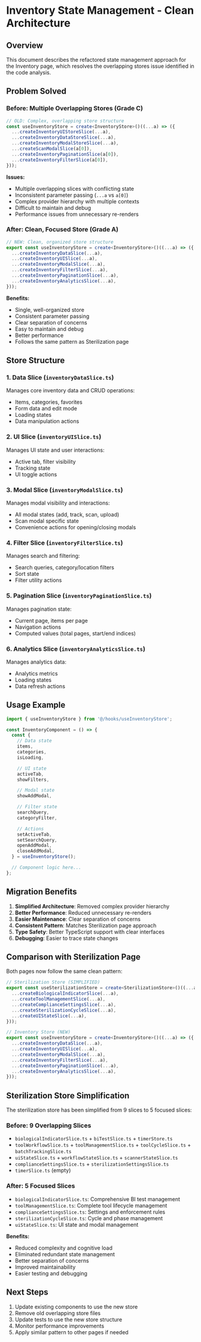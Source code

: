 # Inventory State Management - Clean Architecture

## Overview

This document describes the refactored state management approach for the Inventory page, which resolves the overlapping stores issue identified in the code analysis.

## Problem Solved

### Before: Multiple Overlapping Stores (Grade C)

```typescript
// OLD: Complex, overlapping store structure
const useInventoryStore = create<InventoryStore>()((...a) => ({
  ...createInventoryUIStoreSlice(...a),
  ...createInventoryDataStoreSlice(...a),
  ...createInventoryModalStoreSlice(...a),
  ...createScanModalSlice(a[0]),
  ...createInventoryPaginationSlice(a[0]),
  ...createInventoryFilterSlice(a[0]),
}));
```

**Issues:**

- Multiple overlapping slices with conflicting state
- Inconsistent parameter passing (`...a` vs `a[0]`)
- Complex provider hierarchy with multiple contexts
- Difficult to maintain and debug
- Performance issues from unnecessary re-renders

### After: Clean, Focused Store (Grade A)

```typescript
// NEW: Clean, organized store structure
export const useInventoryStore = create<InventoryStore>()((...a) => ({
  ...createInventoryDataSlice(...a),
  ...createInventoryUISlice(...a),
  ...createInventoryModalSlice(...a),
  ...createInventoryFilterSlice(...a),
  ...createInventoryPaginationSlice(...a),
  ...createInventoryAnalyticsSlice(...a),
}));
```

**Benefits:**

- Single, well-organized store
- Consistent parameter passing
- Clear separation of concerns
- Easy to maintain and debug
- Better performance
- Follows the same pattern as Sterilization page

## Store Structure

### 1. Data Slice (`inventoryDataSlice.ts`)

Manages core inventory data and CRUD operations:

- Items, categories, favorites
- Form data and edit mode
- Loading states
- Data manipulation actions

### 2. UI Slice (`inventoryUISlice.ts`)

Manages UI state and user interactions:

- Active tab, filter visibility
- Tracking state
- UI toggle actions

### 3. Modal Slice (`inventoryModalSlice.ts`)

Manages modal visibility and interactions:

- All modal states (add, track, scan, upload)
- Scan modal specific state
- Convenience actions for opening/closing modals

### 4. Filter Slice (`inventoryFilterSlice.ts`)

Manages search and filtering:

- Search queries, category/location filters
- Sort state
- Filter utility actions

### 5. Pagination Slice (`inventoryPaginationSlice.ts`)

Manages pagination state:

- Current page, items per page
- Navigation actions
- Computed values (total pages, start/end indices)

### 6. Analytics Slice (`inventoryAnalyticsSlice.ts`)

Manages analytics data:

- Analytics metrics
- Loading states
- Data refresh actions

## Usage Example

```typescript
import { useInventoryStore } from '@/hooks/useInventoryStore';

const InventoryComponent = () => {
  const {
    // Data state
    items,
    categories,
    isLoading,

    // UI state
    activeTab,
    showFilters,

    // Modal state
    showAddModal,

    // Filter state
    searchQuery,
    categoryFilter,

    // Actions
    setActiveTab,
    setSearchQuery,
    openAddModal,
    closeAddModal,
  } = useInventoryStore();

  // Component logic here...
};
```

## Migration Benefits

1. **Simplified Architecture**: Removed complex provider hierarchy
2. **Better Performance**: Reduced unnecessary re-renders
3. **Easier Maintenance**: Clear separation of concerns
4. **Consistent Pattern**: Matches Sterilization page approach
5. **Type Safety**: Better TypeScript support with clear interfaces
6. **Debugging**: Easier to trace state changes

## Comparison with Sterilization Page

Both pages now follow the same clean pattern:

```typescript
// Sterilization Store (SIMPLIFIED)
export const useSterilizationStore = create<SterilizationStore>()((...a) => ({
  ...createBiologicalIndicatorSlice(...a),
  ...createToolManagementSlice(...a),
  ...createComplianceSettingsSlice(...a),
  ...createSterilizationCycleSlice(...a),
  ...createUIStateSlice(...a),
}));

// Inventory Store (NEW)
export const useInventoryStore = create<InventoryStore>()((...a) => ({
  ...createInventoryDataSlice(...a),
  ...createInventoryUISlice(...a),
  ...createInventoryModalSlice(...a),
  ...createInventoryFilterSlice(...a),
  ...createInventoryPaginationSlice(...a),
  ...createInventoryAnalyticsSlice(...a),
}));
```

## Sterilization Store Simplification

The sterilization store has been simplified from 9 slices to 5 focused slices:

### Before: 9 Overlapping Slices

- `biologicalIndicatorSlice.ts` + `biTestSlice.ts` + `timerStore.ts`
- `toolWorkflowSlice.ts` + `toolManagementSlice.ts` + `toolCycleSlice.ts` + `batchTrackingSlice.ts`
- `uiStateSlice.ts` + `workflowStateSlice.ts` + `scannerStateSlice.ts`
- `complianceSettingsSlice.ts` + `sterilizationSettingsSlice.ts`
- `timerSlice.ts` (empty)

### After: 5 Focused Slices

- `biologicalIndicatorSlice.ts`: Comprehensive BI test management
- `toolManagementSlice.ts`: Complete tool lifecycle management
- `complianceSettingsSlice.ts`: Settings and enforcement rules
- `sterilizationCycleSlice.ts`: Cycle and phase management
- `uiStateSlice.ts`: UI state and modal management

**Benefits:**

- Reduced complexity and cognitive load
- Eliminated redundant state management
- Better separation of concerns
- Improved maintainability
- Easier testing and debugging

## Next Steps

1. Update existing components to use the new store
2. Remove old overlapping store files
3. Update tests to use the new store structure
4. Monitor performance improvements
5. Apply similar pattern to other pages if needed
